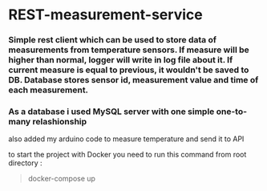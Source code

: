 # REST-measurement-service

### Simple rest client which can be used to store data of measurements from temperature sensors. If measure will be higher than normal, logger will write in log file about it. If current measure is equal to previous, it wouldn't be saved to DB. Database stores sensor id, measurement value and time of each measurement.
### As a database i used MySQL server with one simple one-to-many relashionship 
also added my arduino code to measure temperature and send it to API

to start the project with Docker you need to run this command from root directory : 
> docker-compose up
